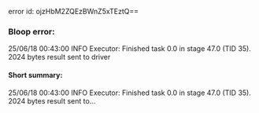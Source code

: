 error id: ojzHbM2ZQEzBWnZ5xTEztQ==
### Bloop error:

25/06/18 00:43:00 INFO Executor: Finished task 0.0 in stage 47.0 (TID 35). 2024 bytes result sent to driver
#### Short summary: 

25/06/18 00:43:00 INFO Executor: Finished task 0.0 in stage 47.0 (TID 35). 2024 bytes result sent to...